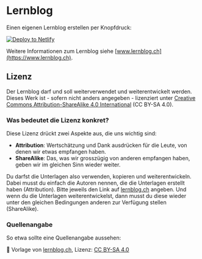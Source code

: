# Lernblog

Einen eigenen Lernblog erstellen per Knopfdruck:

<a href="https://app.netlify.com/start/deploy?repository=marcojakob/lernblog&amp;stack=cms"><img src="https://www.netlify.com/img/deploy/button.svg" alt="Deploy to Netlify"></a>

Weitere Informationen zum Lernblog siehe [www.lernblog.ch](https://www.lernblog.ch).

## Lizenz

Der Lernblog darf und soll weiterverwendet und weiterentwickelt werden. Dieses Werk ist - sofern nicht anders angegeben - lizenziert unter [Creative Commons Attribution-ShareAlike 4.0 International](https://creativecommons.org/licenses/by-sa/4.0/) (CC BY-SA 4.0).

### Was bedeutet die Lizenz konkret?

Diese Lizenz drückt zwei Aspekte aus, die uns wichtig sind:

- **Attribution**: Wertschätzung und Dank ausdrücken für die Leute, von denen wir etwas empfangen haben.
- **ShareAlike**: Das, was wir grosszügig von anderen empfangen haben, geben wir im gleichen Sinn wieder weiter.

Du darfst die Unterlagen also verwenden, kopieren und weiterentwickeln. Dabei musst du einfach die Autoren nennen, die die Unterlagen erstellt haben (Attribution). Bitte jeweils den Link auf [lernblog.ch](https://www.lernblog.ch) angeben. Und wenn du die Unterlagen weiterentwickelst, dann musst du diese wieder unter den gleichen Bedingungen anderen zur Verfügung stellen (ShareAlike).

### Quellenangabe

So etwa sollte eine Quellenangabe aussehen:

📌 Vorlage von [lernblog.ch](https://www.lernblog.ch), Lizenz: [CC BY-SA 4.0](https://creativecommons.org/licenses/by-sa/4.0/)
